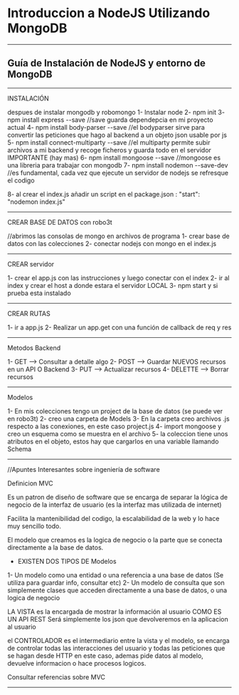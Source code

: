 # Introduccion a NodeJS Utilizando MongoDB


*******************************************************************
## Guía de Instalación de NodeJS y entorno de MongoDB

********************************************************************

INSTALACIÓN

despues de instalar mongodb y robomongo
1- Instalar node
2- npm init
3- npm install express --save //save guarda dependepcia en mi proyecto actual
4- npm install body-parser --save //el bodyparser sirve para convertir las peticiones que hago al backend a un objeto json usable por js
5- npm  install connect-multiparty --save //el multiparty permite subir archivos a mi backend y recoge ficheros y guarda todo en el servidor IMPORTANTE (hay mas)
6- npm install mongoose --save //mongoose es una libreria para trabajar con mongodb
7- npm install nodemon --save-dev //es fundamental, cada vez que ejecute un servidor de nodejs se refresque el codigo 

8- al crear el index.js añadir un script en el package.json : "start": "nodemon index.js"


***********************************************************************************************

CREAR BASE DE DATOS con robo3t

//abrimos las consolas de mongo en archivos de programa
1- crear base de datos con las colecciones
2- conectar nodejs con mongo en el index.js

*********************************************************************************

CREAR servidor

1- crear el app.js con las instrucciones y luego conectar con el index
2- ir al index y crear el host a donde estara el servidor LOCAL
3- npm start y si prueba esta instalado

**************************************************************************************

CREAR RUTAS

1- ir a app.js
2- Realizar un app.get con una función de callback de req y res

**************************************************************************************

Metodos Backend

1- GET --> Consultar a detalle algo
2- POST --> Guardar NUEVOS recursos en un API O Backend 
3- PUT --> Actualizar recursos
4- DELETTE --> Borrar recursos


**************************************************************************************

Modelos

1- En mis colecciones tengo un project de la base de datos (se puede ver en robo3t)
2- creo una carpeta de Models 
3- En la carpeta creo archivos .js respecto a las conexiones, en este caso project.js
4- import mongoose y creo un esquema como se muestra en el archivo
5- la coleccion tiene unos atributos en el objeto, estos hay que cargarlos en una variable llamando Schema


**************************************************************************************

//Apuntes Interesantes sobre ingeniería de software

Definicion MVC

Es un patron de diseño de software que se encarga de separar la lógica de negocio de la interfaz
de usuario (es la interfaz mas utilizada de internet)

Facilita la mantenibilidad del codigo, la escalabilidad de la web y lo hace muy sencillo todo.

El modelo que creamos es la logica de negocio o la parte que se conecta directamente a la 
base de datos. 

- EXISTEN DOS TIPOS DE Modelos

1- Un modelo como una entidad o una referencia a una base de datos (Se utiliza para guardar info, consultar etc)
2- Un modelo de consulta que son simplemente clases que acceden directamente a una base de datos, o una logica de negocio

LA VISTA es la encargada de mostrar la información al usuario COMO ES UN API REST  Será simplemente los
json que devolveremos en la aplicacion al usuario


el CONTROLADOR es el intermediario entre la vista y el modelo, se encarga de controlar todas las interacciones
del usuario y todas las peticiones que se hagan desde HTTP en este caso, ademas pide datos al modelo, devuelve informacion
o hace procesos logicos.

Consultar referencias sobre MVC

**************************************************************************************
